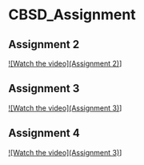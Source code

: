 # CBSD_Assignment

## Assignment 2

[![Watch the video](Assignment 2)](https://youtu.be/9LsmXv_9lHE)]

## Assignment 3

[![Watch the video](Assignment 3)](https://youtu.be/II612P5QtVA)]

## Assignment 4

[![Watch the video](Assignment 3)](https://www.youtube.com/watch?v=a1qJlegYT5M)]
